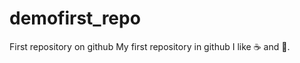 # demofirst_repo
First repository on github 
My first repository in github
I like :coffee: and :dancer:.
